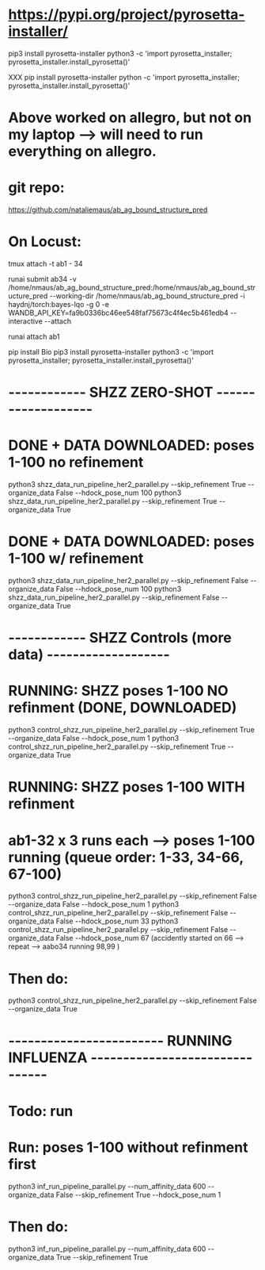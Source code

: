 # https://pypi.org/project/pyrosetta-installer/ 
pip3 install pyrosetta-installer 
python3 -c 'import pyrosetta_installer; pyrosetta_installer.install_pyrosetta()'

XXX 
pip install pyrosetta-installer 
python -c 'import pyrosetta_installer; pyrosetta_installer.install_pyrosetta()'

# Above worked on allegro, but not on my laptop --> will need to run everything on allegro. 

#  git repo: 
https://github.com/nataliemaus/ab_ag_bound_structure_pred

# On Locust: 

tmux attach -t ab1 - 34

runai submit ab34 -v /home/nmaus/ab_ag_bound_structure_pred:/home/nmaus/ab_ag_bound_structure_pred --working-dir /home/nmaus/ab_ag_bound_structure_pred -i haydnj/torch:bayes-lqo -g 0 -e WANDB_API_KEY=fa9b0336bc46ee548faf75673c4f4ec5b461edb4 --interactive --attach

runai attach ab1

pip install Bio
pip3 install pyrosetta-installer 
python3 -c 'import pyrosetta_installer; pyrosetta_installer.install_pyrosetta()'

# ------------ SHZZ ZERO-SHOT -------------------

# DONE + DATA DOWNLOADED: poses 1-100  no refinement
python3 shzz_data_run_pipeline_her2_parallel.py --skip_refinement True --organize_data False --hdock_pose_num 100 
python3 shzz_data_run_pipeline_her2_parallel.py --skip_refinement True --organize_data True  

# DONE + DATA DOWNLOADED: poses 1-100 w/ refinement
python3 shzz_data_run_pipeline_her2_parallel.py --skip_refinement False --organize_data False --hdock_pose_num 100
python3 shzz_data_run_pipeline_her2_parallel.py --skip_refinement False --organize_data True 

# ------------ SHZZ Controls (more data) -------------------

# RUNNING: SHZZ poses 1-100 NO refinment (DONE, DOWNLOADED)
python3 control_shzz_run_pipeline_her2_parallel.py --skip_refinement True --organize_data False --hdock_pose_num 1
python3 control_shzz_run_pipeline_her2_parallel.py --skip_refinement True --organize_data True 


# RUNNING: SHZZ poses 1-100 WITH refinment 
# ab1-32 x 3 runs each --> poses 1-100 running (queue order: 1-33, 34-66, 67-100)
python3 control_shzz_run_pipeline_her2_parallel.py --skip_refinement False --organize_data False --hdock_pose_num 1
python3 control_shzz_run_pipeline_her2_parallel.py --skip_refinement False --organize_data False --hdock_pose_num 33
python3 control_shzz_run_pipeline_her2_parallel.py --skip_refinement False --organize_data False --hdock_pose_num 67 (accidently started on 66 --> repeat --> aabo34 running 98,99 )

# Then do: 
python3 control_shzz_run_pipeline_her2_parallel.py --skip_refinement False --organize_data True 



# ------------------------ RUNNING INFLUENZA -------------------------------

#       Todo: run 

# Run: poses 1-100 without refinment first 
python3 inf_run_pipeline_parallel.py --num_affinity_data 600 --organize_data False --skip_refinement True --hdock_pose_num 1 


# Then do: 
python3 inf_run_pipeline_parallel.py --num_affinity_data 600 --organize_data True --skip_refinement True

